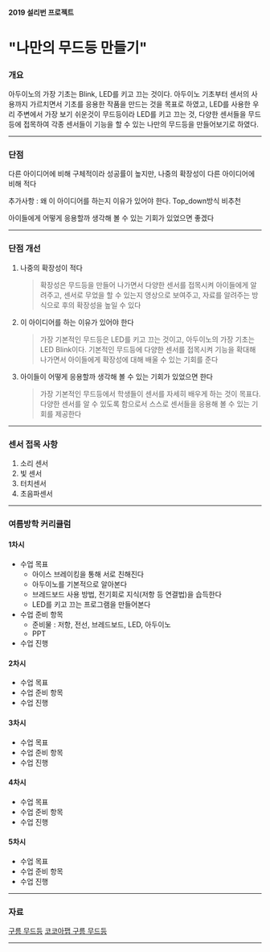 #### 2019 설리번 프로젝트
# "나만의 무드등 만들기"
### 개요
아두이노의 가장 기초는 Blink, LED를 키고 끄는 것이다. 아두이노 기초부터 센서의 사용까지 가르치면서 기초를 응용한 작품을 만드는 것을 목표로 하였고, LED를 사용한 우리 주변에서 가장 보기 쉬운것이 무드등이라 LED를 키고 끄는 것, 다양한 센서들을 무드등에 접목하여 각종 센서들이 기능을 할 수 있는 나만의 무드등을 만들어보기로 하였다. 

***

### 단점

다른 아이디어에 비해 구체적이라 성공률이 높지만, 나중의 확장성이 다른 아이디어에 비해 적다

추가사항 : 왜 이 아이디어를 하는지 이유가 있어야 한다. Top_down방식 비추천

아이들에게 어떻게 응용할까 생각해 볼 수 있는 기회가 있었으면 좋겠다

***

### 단점 개선

1. 나중의 확장성이 적다

   > 확장성은 무드등을 만들어 나가면서 다양한 센서를 접목시켜 아이들에게 알려주고, 센서로 무었을 할 수 있는지 영상으로 보여주고, 자료를 알려주는 방식으로 후의 확장성을 높일 수 있다

2. 이 아이디어를 하는 이유가 있어야 한다

   > 가장 기본적인 무드등은 LED를 키고 끄는 것이고, 아두이노의 가장 기초는 LED Blink이다. 기본적인 무드등에 다양한 센서를 접목시켜 기능을 확대해 나가면서 아이들에게 확장성에 대해 배울 수  있는 기회를 준다

3. 아이들이 어떻게 응용할까 생각해 볼 수 있는 기회가 있었으면 한다

   > 가장 기본적인 무드등에서 학생들이 센서를 자세히 배우게 하는 것이 목표다. 다양한 센서를 알 수 있도록 함으로서 스스로 센서들을 응용해 볼 수 있는 기회를 제공한다

***

### 센서 접목 사항

1. 소리 센서
2. 빛 센서
3. 터치센서
4. 초음파센서

***

### 여름방학 커리큘럼

#### 1차시

+ 수업 목표
  + 아이스 브레이킹을 통해 서로 친해진다
  + 아두이노를 기본적으로 알아본다
  + 브레드보드 사용 방법, 전기회로 지식(저항 등 연결법)을 습득한다
  + LED를 키고 끄는 프로그램을 만들어본다
+ 수업 준비 항목
  + 준비물 : 저항, 전선, 브레드보드, LED, 아두이노 
  + PPT
+ 수업 진행

#### 2차시

+ 수업 목표
+ 수업 준비 항목
+ 수업 진행

#### 3차시

+ 수업 목표
+ 수업 준비 항목
+ 수업 진행

#### 4차시

+ 수업  목표
+ 수업 준비 항목
+ 수업 진행

#### 5차시

+ 수업 목표 
+ 수업 준비 항목
+ 수업 진행

***


### 자료
[구름 무드등](https://www.facebook.com/groups/System.out.Coding/permalink/2109338065792544/)
[코코아팹 구름 무드등](https://kocoafab.cc/make/view/564)

***

